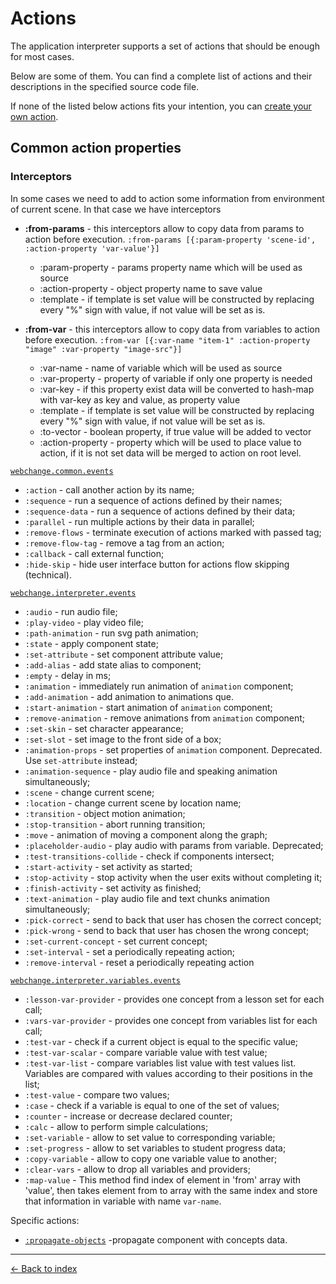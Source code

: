 # Actions

The application interpreter supports a set of actions that should be enough for most cases.

Below are some of them. You can find a complete list of actions and their descriptions in the specified source code file.

If none of the listed below actions fits your intention, you can [create your own action](create-action.md).

## Common action properties
### Interceptors

In some cases we need to add to action some information from environment of current scene. In that case we have interceptors

 - **:from-params** - this interceptors allow to copy data from params to action before execution.
   `:from-params [{:param-property 'scene-id', :action-property 'var-value'}]`
    - :param-property - params property name which will be used as source
    - :action-property - object property name to save value 
    - :template - if template is set value will be constructed by replacing every "%" sign with value, if not value will be set as is.

 - **:from-var** - this interceptors allow to copy data from variables to action before execution.
   `:from-var [{:var-name "item-1" :action-property "image" :var-property "image-src"}]`
    - :var-name - name of variable which will be used as source
    - :var-property - property of variable if only one property is needed
    - :var-key - if this property exist data will be converted to hash-map with var-key as key and value, as property value
    - :template - if template is set value will be constructed by replacing every "%" sign with value, if not value will be set as is.
    - :to-vector - boolean property, if true value will be added to vector
    - :action-property - property which will be used to place value to action, if it is not set data will be merged to action on root level.
    

[`webchange.common.events`](/src/cljs/webchange/common/events.cljs)

- `:action` - call another action by its name;
- `:sequence` - run a sequence of actions defined by their names;
- `:sequence-data` - run a sequence of actions defined by their data;
- `:parallel` - run multiple actions by their data in parallel;
- `:remove-flows` - terminate execution of actions marked with passed tag;
- `:remove-flow-tag` - remove a tag from an action;
- `:callback` - call external function;
- `:hide-skip` - hide user interface button for actions flow skipping (technical).

[`webchange.interpreter.events`](/src/cljs/webchange/interpreter/events.cljs)
 
- `:audio` - run audio file;
- `:play-video` - play video file;
- `:path-animation` - run svg path animation;
- `:state` - apply component state;
- `:set-attribute` - set component attribute value;
- `:add-alias` - add state alias to component;
- `:empty` - delay in ms;
- `:animation` - immediately run animation of `animation` component;
- `:add-animation` - add animation to animations que.
- `:start-animation` - start animation of `animation` component;
- `:remove-animation` - remove animations from `animation` component;
- `:set-skin` - set character appearance;
- `:set-slot` - set image to the front side of a box;
- `:animation-props` - set properties of `animation` component. Deprecated. Use `set-attribute` instead;
- `:animation-sequence` - play audio file and speaking animation simultaneously;
- `:scene` - change current scene;
- `:location` - change current scene by location name;
- `:transition` - object motion animation;
- `:stop-transition` - abort running transition;
- `:move` - animation of moving a component along the graph;
- `:placeholder-audio` - play audio with params from variable. Deprecated;
- `:test-transitions-collide` - check if components intersect;
- `:start-activity` - set activity as started;
- `:stop-activity` - stop activity when the user exits without completing it;
- `:finish-activity` - set activity as finished;
- `:text-animation` - play audio file and text chunks animation simultaneously;
- `:pick-correct` - send to back that user has chosen the correct concept;
- `:pick-wrong` - send to back that user has chosen the wrong concept;
- `:set-current-concept` - set current concept;
- `:set-interval` - set a periodically repeating action;
- `:remove-interval` - reset a periodically repeating action

[`webchange.interpreter.variables.events`](/src/cljs/webchange/interpreter/variables/events.cljs)

- `:lesson-var-provider` - provides one concept from a lesson set for each call;
- `:vars-var-provider` - provides one concept from variables list for each call;
- `:test-var` - check if a current object is equal to the specific value;
- `:test-var-scalar`  - compare variable value with test value;
- `:test-var-list`  - compare variables list value with test values list. Variables are compared with values according to their positions in the list;
- `:test-value` - compare two values;
- `:case` - check if a variable is equal to one of the set of values;
- `:counter` - increase or decrease declared counter;
- `:calc` - allow to perform simple calculations;
- `:set-variable` - allow to set value to corresponding variable;
- `:set-progress` - allow to set variables to student progress data;
- `:copy-variable` - allow to copy one variable value to another;
- `:clear-vars` - allow to drop all variables and providers;
- `:map-value` - This method find index of element in 'from' array with 'value', then takes element from to array with the same index and store that information in variable with name `var-name`.

Specific actions:

- [`:propagate-objects`](/src/cljs/webchange/interpreter/renderer/scene/components/group/propagate.cljs) -propagate component with concepts data.

---

[← Back to index](../../index.md)
